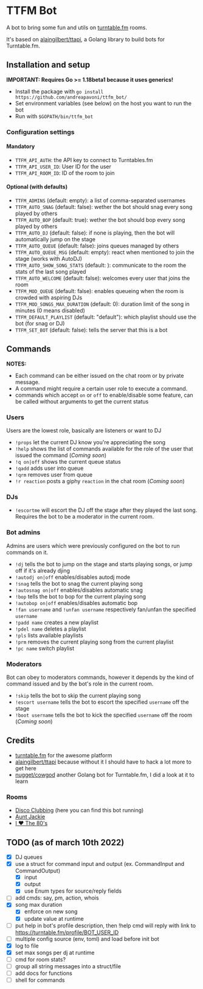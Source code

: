# TTFM Bot

A bot to bring some fun and utils on [turntable.fm](https://turntable.fm) rooms.

It's based on [alaingilbert/ttapi](https://github.com/alaingilbert/ttapi), a Golang library to build bots for Turntable.fm.

## Installation and setup

**IMPORTANT: Requires Go >= 1.18beta1 because it uses generics!**

- Install the package with `go install https://github.com/andreapavoni/ttfm_bot/`
- Set environment variables (see below) on the host you want to run the bot
- Run with `$GOPATH/bin/ttfm_bot`

### Configuration settings

#### Mandatory

- `TTFM_API_AUTH`: the API key to connect to Turntables.fm
- `TTFM_API_USER_ID`: User ID for the user
- `TTFM_API_ROOM_ID`: ID of the room to join

#### Optional (with defaults)

- `TTFM_ADMINS` (default: empty): a list of comma-separated usernames
- `TTFM_AUTO_SNAG` (default: false): wether the bot should snag every song played by others
- `TTFM_AUTO_BOP` (default: true): wether the bot should bop every song played by others
- `TTFM_AUTO_DJ` (default: false): if none is playing, then the bot will automatically jump on the stage
- `TTFM_AUTO_QUEUE` (default: false): joins queues managed by others
- `TTFM_AUTO_QUEUE_MSG` (default: empty): react when mentioned to join the stage (works with AutoDJ)
- `TTFM_AUTO_SHOW_SONG_STATS` (default: ): communicate to the room the stats of the last song played
- `TTFM_AUTO_WELCOME` (default: false): welcomes every user that joins the room
- `TTFM_MOD_QUEUE` (default: false): enables queueing when the room is crowded with aspiring DJs
- `TTFM_MOD_SONGS_MAX_DURATION` (default: 0): duration limit of the song in minutes (0 means disabled)
- `TTFM_DEFAULT_PLAYLIST` (default: "default"): which playlist should use the bot (for snag or DJ)
- `TTFM_SET_BOT` (default: false): tells the server that this is a bot

## Commands

**NOTES:**

- Each command can be either issued on the chat room or by private message.
- A command might require a certain user role to execute a command.
- commands which accept `on` or `off` to enable/disable some feature, can be called without arguments to get the current status

### Users

Users are the lowest role, basically are listeners or want to DJ

- `!props` let the current DJ know you're appreciating the song
- `!help` shows the list of commands available for the role of the user that issued the command (_Coming soon_)
- `!q on|off` shows the current queue status
- `!qadd` adds user into queue
- `!qrm` removes user from queue
- `!r reaction` posts a giphy `reaction` in the chat room (_Coming soon_)

### DJs

- `!escortme` will escort the DJ off the stage after they played the last song. Requires the bot to be a moderator in the current room.

### Bot admins

Admins are users which were previously configured on the bot to run commands on it.

- `!dj` tells the bot to jump on the stage and starts playing songs, or jump off if it's already djing
- `!autodj on|off` enables/disables autodj mode
- `!snag` tells the bot to snag the current playing song
- `!autosnag on|off` enables/disables automatic snag
- `!bop` tells the bot to bop for the current playing song
- `!autobop on|off` enables/disables automatic bop
- `!fan username` and `!unfan username` respectively fan/unfan the specified `username`
- `!padd name` creates a new playlist
- `!pdel name` deletes a playlist
- `!pls` lists available playlists
- `!prm` removes the current playing song from the current playlist
- `!pc name` switch playlist

### Moderators

Bot can obey to moderators commands, however it depends by the kind of command issued and by the bot's role in the current room.

- `!skip` tells the bot to skip the current playing song
- `!escort username` tells the bot to escort the specified `username` off the stage
- `!boot username` tells the bot to kick the specified `username` off the room (_Coming soon_)

## Credits

- [turntable.fm](https://turntable.fm) for the awesome platform
- [alaingilbert/ttapi](https://github.com/alaingilbert/ttapi) because without it I should have to hack a lot more to get here
- [nugget/cowgod](https://github.com/nugget/cowgod) another Golang bot for Turntable.fm, I did a look at it to learn

### Rooms

- [Disco Clubbing](https://turntable.fm/disco_clubbing) (here you can find this bot running)
- [Aunt Jackie](https://turntable.fm/aunt_jackie)
- [I ❤️ The 80's](https://turntable.fm/i_the_80s)

## TODO (as of march 10th 2022)

- [x] DJ queues
- [x] use a struct for command input and output (ex. CommandInput and CommandOutput)
  - [x] input
  - [x] output
  - [x] use Enum types for source/reply fields
- [ ] add cmds: say, pm, action, whois
- [x] song max duration
  - [x] enforce on new song
  - [x] update value at runtime
- [ ] put help in bot's profile description, then !help cmd will reply with link to https://turntable.fm/profile/BOT_USER_ID
- [ ] multiple config source (env, toml) and load before init bot
- [x] log to file
- [x] set max songs per dj at runtime
- [ ] cmd for room stats?
- [ ] group all string messages into a struct/file
- [ ] add docs for functions
- [ ] shell for commands
